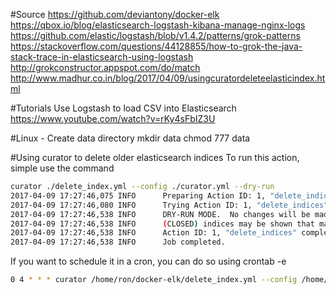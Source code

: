 #Source
https://github.com/deviantony/docker-elk
https://qbox.io/blog/elasticsearch-logstash-kibana-manage-nginx-logs
https://github.com/elastic/logstash/blob/v1.4.2/patterns/grok-patterns
https://stackoverflow.com/questions/44128855/how-to-grok-the-java-stack-trace-in-elasticsearch-using-logstash
http://grokconstructor.appspot.com/do/match
http://www.madhur.co.in/blog/2017/04/09/usingcuratordeleteelasticindex.html


#Tutorials
Use Logstash to load CSV into Elasticsearch
https://www.youtube.com/watch?v=rKy4sFbIZ3U


#Linux - Create data directory
mkdir data
chmod 777 data

#Using curator to delete older elasticsearch indices
To run this action, simple use the command

```bash
curator ./delete_index.yml --config ./curator.yml --dry-run
2017-04-09 17:27:46,075 INFO      Preparing Action ID: 1, "delete_indices"
2017-04-09 17:27:46,080 INFO      Trying Action ID: 1, "delete_indices": Delete indices older than 45 days (based on index name), for logstash- prefixed indices. Ignore the error if the filter does not result in an actionable list of indices (ignore_empty_list) and exit cleanly.
2017-04-09 17:27:46,538 INFO      DRY-RUN MODE.  No changes will be made.
2017-04-09 17:27:46,538 INFO      (CLOSED) indices may be shown that may not be acted on by action "delete_indices".
2017-04-09 17:27:46,538 INFO      Action ID: 1, "delete_indices" completed.
2017-04-09 17:27:46,538 INFO      Job completed.
```

If you want to schedule it in a cron, you can do so using crontab -e
```bash
0 4 * * * curator /home/ron/docker-elk/delete_index.yml --config /home/ron/docker-elk/curator.yml
```
